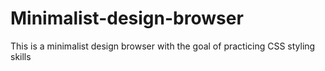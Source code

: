 # Minimalist-design-browser
This is a minimalist design browser with the goal of practicing CSS styling skills
